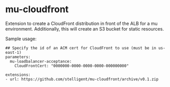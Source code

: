 # mu-cloudfront
Extension to create a CloudFront distribution in front of the ALB for a mu environment.  Additionally, this will create an S3 bucket for static resources.

Sample usage: 

```
## Specify the id of an ACM cert for CloudFront to use (must be in us-east-1)
parameters:
  mu-loadbalancer-acceptance:
    CloudFrontCert: "0000000-0000-0000-0000-000000000"

extensions:
- url: https://github.com/stelligent/mu-cloudfront/archive/v0.1.zip
```



